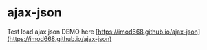 # ajax-json
Test load ajax json
DEMO here [https://imod668.github.io/ajax-json](https://imod668.github.io/ajax-json)